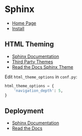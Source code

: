 # Sphinx

- [Home Page](https://www.sphinx-doc.org/en/master/index.html)
- [Install](https://www.sphinx-doc.org/en/master/tutorial/getting-started.html)

## HTML Theming

- [Sphinx Documentation](https://www.sphinx-doc.org/en/master/usage/theming.html)
- [Third Party Themes](https://sphinx-themes.org/)
- [Read the Docs Sphinx Theme](https://sphinx-rtd-theme.readthedocs.io/en/latest/index.html)

Edit `html_theme_options` in `conf.py`:

```python
html_theme_options = {
    'navigation_depth': 5,
}
```

## Deployment

- [Sphinx Documentation](https://www.sphinx-doc.org/en/master/tutorial/deploying.html)
- [Read the Docs](https://readthedocs.org/)
